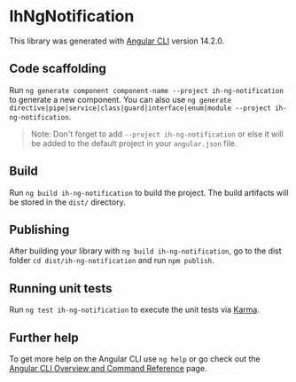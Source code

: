 # IhNgNotification

This library was generated with [Angular CLI](https://github.com/angular/angular-cli) version 14.2.0.

## Code scaffolding

Run `ng generate component component-name --project ih-ng-notification` to generate a new component. You can also use `ng generate directive|pipe|service|class|guard|interface|enum|module --project ih-ng-notification`.

> Note: Don't forget to add `--project ih-ng-notification` or else it will be added to the default project in your `angular.json` file.

## Build

Run `ng build ih-ng-notification` to build the project. The build artifacts will be stored in the `dist/` directory.

## Publishing

After building your library with `ng build ih-ng-notification`, go to the dist folder `cd dist/ih-ng-notification` and run `npm publish`.

## Running unit tests

Run `ng test ih-ng-notification` to execute the unit tests via [Karma](https://karma-runner.github.io).

## Further help

To get more help on the Angular CLI use `ng help` or go check out the [Angular CLI Overview and Command Reference](https://angular.io/cli) page.
